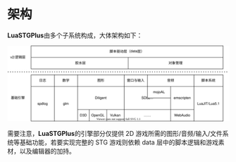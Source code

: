 # 架构

**LuaSTGPlus**由多个子系统构成，大体架构如下：

![架构图](./asset/architecture.svg)

需要注意，**LuaSTGPlus**的引擎部分仅提供 2D 游戏所需的图形/音频/输入/文件系统等基础功能，若要实现完整的 STG 游戏则依赖 data 层中的脚本逻辑和游戏素材，以及编辑器的加持。
